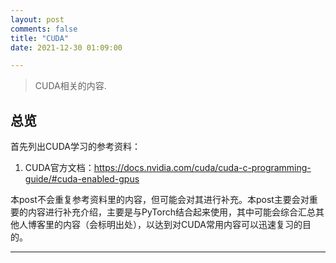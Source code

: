 ```yaml
---
layout: post
comments: false
title: "CUDA"
date: 2021-12-30 01:09:00

---
```


> CUDA相关的内容.


<!--more-->

## 总览

首先列出CUDA学习的参考资料：

1. CUDA官方文档：https://docs.nvidia.com/cuda/cuda-c-programming-guide/#cuda-enabled-gpus

本post不会重复参考资料里的内容，但可能会对其进行补充。本post主要会对重要的内容进行补充介绍，主要是与PyTorch结合起来使用，其中可能会综合汇总其他人博客里的内容（会标明出处），以达到对CUDA常用内容可以迅速复习的目的。





---

